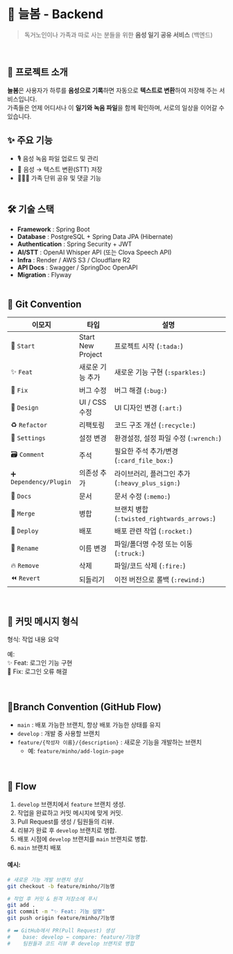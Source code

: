 # 🌸 늘봄 - Backend

> 독거노인이나 가족과 따로 사는 분들을 위한 **음성 일기 공유 서비스** (백엔드)
<br>

## 📌 프로젝트 소개
**늘봄**은 사용자가 하루를 **음성으로 기록**하면 자동으로 **텍스트로 변환**하여 저장해 주는 서비스입니다.  
가족들은 언제 어디서나 이 **일기와 녹음 파일**을 함께 확인하며, 서로의 일상을 이어갈 수 있습니다.
<br>



## ✨ 주요 기능
- 🎙️ 음성 녹음 파일 업로드 및 관리
- 📝 음성 → 텍스트 변환(STT) 저장
- 👨‍👩‍👧 가족 단위 공유 및 댓글 기능    
  <br>



## 🛠️ 기술 스택
- **Framework** : Spring Boot
- **Database** : PostgreSQL + Spring Data JPA (Hibernate)
- **Authentication** : Spring Security + JWT
- **AI/STT** : OpenAI Whisper API (또는 Clova Speech API)
- **Infra** : Render / AWS S3 / Cloudflare R2
- **API Docs** : Swagger / SpringDoc OpenAPI
- **Migration** : Flyway  
  <br>



## 🎯 Git Convention

| 이모지 | 타입 | 설명 |
|--------|------|------|
| 🎉 `Start` | Start New Project | 프로젝트 시작 (`:tada:`) |
| ✨ `Feat` | 새로운 기능 추가 | 새로운 기능 구현 (`:sparkles:`) |
| 🐛 `Fix` | 버그 수정 | 버그 해결 (`:bug:`) |
| 🎨 `Design` | UI / CSS 수정 | UI 디자인 변경 (`:art:`) |
| ♻️ `Refactor` | 리팩토링 | 코드 구조 개선 (`:recycle:`) |
| 🔧 `Settings` | 설정 변경 | 환경설정, 설정 파일 수정 (`:wrench:`) |
| 🗃️ `Comment` | 주석 | 필요한 주석 추가/변경 (`:card_file_box:`) |
| ➕ `Dependency/Plugin` | 의존성 추가 | 라이브러리, 플러그인 추가 (`:heavy_plus_sign:`) |
| 📝 `Docs` | 문서 | 문서 수정 (`:memo:`) |
| 🔀 `Merge` | 병합 | 브랜치 병합 (`:twisted_rightwards_arrows:`) |
| 🚀 `Deploy` | 배포 | 배포 관련 작업 (`:rocket:`) |
| 🚚 `Rename` | 이름 변경 | 파일/폴더명 수정 또는 이동 (`:truck:`) |
| 🔥 `Remove` | 삭제 | 파일/코드 삭제 (`:fire:`) |
| ⏪️ `Revert` | 되돌리기 | 이전 버전으로 롤백 (`:rewind:`) |

<br>



## 📝 커밋 메시지 형식

형식: 작업 내용 요약

예: <br>
✨ Feat: 로그인 기능 구현  
🐛 Fix: 로그인 오류 해결

<br>



## 🌿Branch Convention (GitHub Flow)

- `main` : 배포 가능한 브랜치, 항상 배포 가능한 상태를 유지
- `develop` : 개발 중 사용할 브랜치
- `feature/{작성자 이름}/{description}` : 새로운 기능을 개발하는 브랜치
    - 예: `feature/minho/add-login-page`

<br>



## 🔀 Flow

1. `develop` 브랜치에서 `feature` 브랜치 생성.
2. 작업을 완료하고 커밋 메시지에 맞게 커밋.
3. Pull Request를 생성 / 팀원들의 리뷰.
4. 리뷰가 완료 후 `develop` 브랜치로 병합.
5. 배포 시점에 `develop` 브랜치를 `main` 브랜치로 병합.
6. `main` 브랜치 배포 <br>
#### 예시:
```bash
# 새로운 기능 개발 브랜치 생성
git checkout -b feature/minho/기능명

# 작업 후 커밋 & 원격 저장소에 푸시
git add .
git commit -m "✨ Feat: 기능 설명"
git push origin feature/minho/기능명

# ➡️ GitHub에서 PR(Pull Request) 생성
#    base: develop ← compare: feature/기능명
#    팀원들과 코드 리뷰 후 develop 브랜치로 병합
